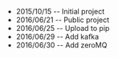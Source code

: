 - 2015/10/15 -- Initial project
- 2016/06/21 -- Public project
- 2016/06/25 -- Upload to pip
- 2016/06/29 -- Add kafka
- 2016/06/30 -- Add zeroMQ
